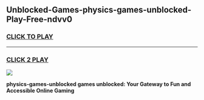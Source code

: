 
## Unblocked-Games-physics-games-unblocked-Play-Free-ndvv0
<h3>
<a href="https://premium76.site?title=physics-games-unblocked&ref=23A">CLICK TO PLAY</a></h3>
<hr>

<h3>
<a href="https://premium76.site?title=physics-games-unblocked&ref=23A">CLICK 2 PLAY</a>
  
</h3>

<a href="https://premium76.site?title=physics-games-unblocked&ref=23A"><img src="https://clearcache.store/games.png"></a>


**physics-games-unblocked games unblocked: Your Gateway to Fun and Accessible Online Gaming**

